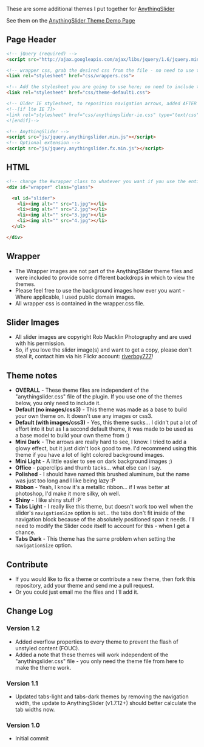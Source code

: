﻿These are some additional themes I put together for [AnythingSlider](http://proloser.github.com/AnythingSlider/)

See them on the [AnythingSlider Theme Demo Page](http://mottie.github.com/AnythingSlider-Themes/)

## Page Header

```html
<!-- jQuery (required) -->
<script src="http://ajax.googleapis.com/ajax/libs/jquery/1.6/jquery.min.js"></script>

<!-- wrapper css, grab the desired css from the file - no need to use the whole thing -->
<link rel="stylesheet" href="css/wrappers.css">

<!-- Add the stylesheet you are going to use here; no need to include the anythingslider.css from the plugin -->
<link rel="stylesheet" href="css/theme-default1.css">

<!-- Older IE stylesheet, to reposition navigation arrows, added AFTER the theme stylesheet -->
<!--[if lte IE 7]>
<link rel="stylesheet" href="css/anythingslider-ie.css" type="text/css" media="screen" />
<![endif]-->

<!-- AnythingSlider -->
<script src="js/jquery.anythingslider.min.js"></script>
<!-- Optional extension -->
<script src="js/jquery.anythingslider.fx.min.js"></script>
```

## HTML

```html
<!-- change the #wrapper class to whatever you want if you use the entire wrappers.css file -->
<div id="wrapper" class="glass">

  <ul id="slider">
    <li><img alt="" src="1.jpg"></li>
    <li><img alt="" src="2.jpg"></li>
    <li><img alt="" src="3.jpg"></li>
    <li><img alt="" src="4.jpg"></li>
  </ul>

</div>
```

## Wrapper

* The Wrapper images are not part of the AnythingSlider theme files and were included to provide some different backdrops in which to view the themes.
* Please feel free to use the background images how ever you want - Where applicable, I used public domain images. 
* All wrapper css is contained in the wrapper.css file.

## Slider Images

* All slider images are copyright Rob Macklin Photography and are used with his permission.
* So, if you love the slider image(s) and want to get a copy, please don't steal it, contact him via his Flickr account: [riverboy777](http://www.flickr.com/photos/29247222@N08/)!

## Theme notes

* **OVERALL** - These theme files are independent of the "anythingslider.css" file of the plugin. If you use one of the themes below, you only need to include it.
* **Default (no images/css3)** - This theme was made as a base to build your own theme on. It doesn't use any images or css3.
* **Default (with images/css3)** - Yes, this theme sucks... I didn't put a lot of effort into it but as I a second default theme, it was made to be used as a base model to build your own theme from :)
* **Mini Dark** - The arrows are really hard to see, I know. I tried to add a glowy effect, but it just didn't look good to me. I'd recommend using this theme if you have a lot of light colored background images.
* **Mini Light** - A little easier to see on dark background images ;)
* **Office** - paperclips and thumb tacks... what else can I say.
* **Polished** - I should have named this brushed aluminum, but the name was just too long and I like being lazy :P
* **Ribbon** - Yeah, I know it's a metallic ribbon... if I was better at photoshop, I'd make it more silky, oh well.
* **Shiny** - I like shiny stuff :P
* **Tabs Light** - I really like this theme, but doesn't work too well when the slider's `navigationSize` option is set... the tabs don't fit inside of the navigation block because of the absolutely positioned span it needs. I'll need to modify the Slider code itself to account for this - when I get a chance.
* **Tabs Dark** - This theme has the same problem when setting the `navigationSize` option.

## Contribute

* If you would like to fix a theme or contribute a new theme, then fork this repository, add your theme and send me a pull request.
* Or you could just email me the files and I'll add it.

## Change Log

### Version 1.2

* Added overflow properties to every theme to prevent the flash of unstyled content (FOUC).
* Added a note that these themes will work independent of the "anythingslider.css" file - you only need the theme file from here to make the theme work.

### Version 1.1

* Updated tabs-light and tabs-dark themes by removing the navigation width, the update to AnythingSlider (v1.7.12+) should better calculate the tab widths now.


### Version 1.0

* Initial commit